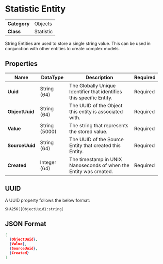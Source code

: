# Statistic Entity
<table>
    <tbody>
        <tr>
            <td class="row-header"><b>Category</b></td>
            <td>Objects</td>
        </tr>
        <tr>
            <td class="row-header"><b>Class</b></td>
            <td>Statistic</td>
        </tr>
    </tbody>
</table>

String Entities are used to store a single string value. This can be used in conjunction with other entities to create complex models.


## Properties
<table style="width: 100%;">
    <thead>
        <tr>
            <th>Name</th>
            <th>DataType</th>
            <th>Description</th>
            <th>Required</th>
        </tr>
    </thead>
    <tbody>
        <tr>
            <td><b>Uuid</b></td>
            <td>String (64)</td>
            <td>The Globally Unique Identifier that identifies this specific Entity.</td>
            <td>Required</td>
        </tr>
        <tr>
            <td><b>ObjectUuid</b></td>
            <td>String (64)</td>
            <td>The UUID of the Object this entity is associated with.</td>
            <td>Required</td>
        </tr>
        <tr>
            <td><b>Value</b></td>
            <td>String (5000)</td>
            <td>The string that represents the stored value.</td>
            <td>Required</td>
        </tr>
        <tr>
            <td><b>SourceUuid</b></td>
            <td>String (64)</td>
            <td>The UUID of the Source Entity that created this Entity.</td>
            <td>Required</td>
        </tr>
        <tr>
            <td><b>Created</b></td>
            <td>Integer (64)</td>
            <td>The timestamp in UNIX Nanoseconds of when the Entity was created.</td>
            <td>Required</td>
        </tr>
    </tbody>
</table>

## UUID
A UUID property follows the below format:
```
SHA256({ObjectUuid}:string)
```

## JSON Format
```json
[
  {ObjectUuid},
  {Value},
  {SourceUuid},
  {Created}
]
```